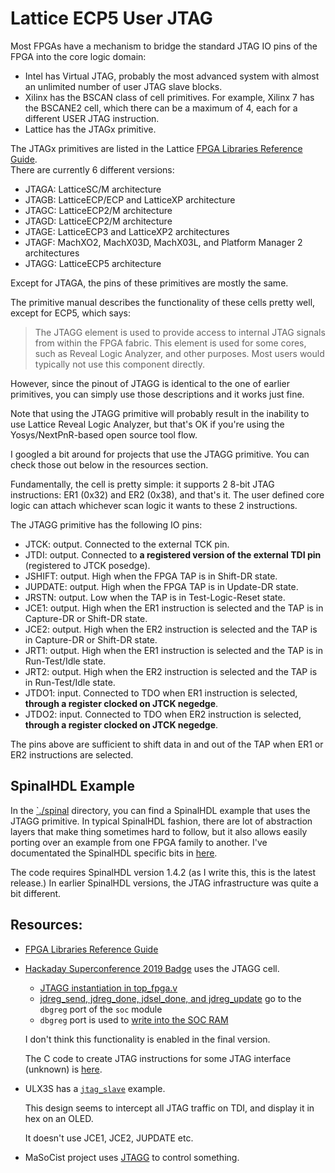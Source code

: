 
# Lattice ECP5 User JTAG

Most FPGAs have a mechanism to bridge the standard JTAG IO pins of the FPGA into the core logic domain:

* Intel has Virtual JTAG, probably the most advanced system with almost an unlimited number of user JTAG slave blocks.
* Xilinx has the BSCAN class of cell primitives. For example, Xilinx 7 has the BSCANE2 cell, which there can be a maximum of 4, each for a different USER JTAG instruction.
* Lattice has the JTAGx primitive.

The JTAGx primitives are listed in the Lattice [FPGA Libraries Reference Guide](http://www.latticesemi.com/view_document?document_id=52656).  
There are currently 6 different versions: 

* JTAGA: LatticeSC/M architecture
* JTAGB: LatticeECP/ECP and LatticeXP architecture
* JTAGC: LatticeECP2/M architecture
* JTAGD: LatticeECP2/M architecture
* JTAGE: LatticeECP3 and LatticeXP2 architectures
* JTAGF: MachXO2, MachX03D, MachX03L, and Platform Manager 2 architectures
* JTAGG: LatticeECP5 architecture

Except for JTAGA, the pins of these primitives are mostly the same. 

The primitive manual describes the functionality of these cells pretty well, except for ECP5, which says:

> The JTAGG element is used to provide access to internal JTAG signals from
> within the FPGA fabric. This element is used for some cores, such as Reveal
> Logic Analyzer, and other purposes. Most users would typically not use this
> component directly. 

However, since the pinout of JTAGG is identical to the one of earlier primitives, you can simply use those descriptions
and it works just fine.

Note that using the JTAGG primitive will probably result in the inability to use Lattice Reveal Logic Analyzer, but
that's OK if you're using the Yosys/NextPnR-based open source tool flow.

I googled a bit around for projects that use the JTAGG primitive. You can check those out below in the resources section.

Fundamentally, the cell is pretty simple: it supports 2 8-bit JTAG instructions: ER1 (0x32) and ER2 (0x38), and that's it.
The user defined core logic can attach whichever scan logic it wants to these 2 instructions.

The JTAGG primitive has the following IO pins:

* JTCK: output. Connected to the external TCK pin.
* JTDI: output. Connected to **a registered version of the external TDI pin** (registered to JTCK posedge).
* JSHIFT: output. High when the FPGA TAP is in Shift-DR state. 
* JUPDATE: output. High when the FPGA TAP is in Update-DR state.
* JRSTN: output. Low when the TAP is in Test-Logic-Reset state.
* JCE1: output. High when the ER1 instruction is selected and the TAP is in Capture-DR or Shift-DR state.
* JCE2: output. High when the ER2 instruction is selected and the TAP is in Capture-DR or Shift-DR state.
* JRT1: output. High when the ER1 instruction is selected and the TAP is in Run-Test/Idle state.
* JRT2: output. High when the ER2 instruction is selected and the TAP is in Run-Test/Idle state.
* JTDO1: input. Connected to TDO when ER1 instruction is selected, **through a register clocked on JTCK negedge**.
* JTDO2: input. Connected to TDO when ER2 instruction is selected, **through a register clocked on JTCK negedge**.

The pins above are sufficient to shift data in and out of the TAP when ER1 or ER2 instructions are selected.

## SpinalHDL Example

In the [`./spinal](./spinal) directory, you can find a SpinalHDL example that uses the JTAGG primitive. In typical
SpinalHDL fashion, there are lot of abstraction layers that make thing sometimes hard to follow, but it also allows
easily porting over an example from one FPGA family to another. I've documentated the SpinalHDL specific
bits in [here](spinal/README.md).

The code requires SpinalHDL version 1.4.2 (as I write this, this is the latest release.) In earlier SpinalHDL
versions, the JTAG infrastructure was quite a bit different.

## Resources:

* [FPGA Libraries Reference Guide](http://www.latticesemi.com/view_document?document_id=52656)

* [Hackaday Superconference 2019 Badge](https://github.com/Spritetm/hadbadge2019_fpgasoc/) uses the JTAGG cell.

    * [JTAGG instantiation in top_fpga.v](https://github.com/Spritetm/hadbadge2019_fpgasoc/blob/9b24c061f50e22a111c7a73bfdd24c0d52ca5b5d/soc/top_fpga.v#L311-L322)
    * [jdreg_send, jdreg_done, jdsel_done, and jdreg_update](https://github.com/Spritetm/hadbadge2019_fpgasoc/blob/9b24c061f50e22a111c7a73bfdd24c0d52ca5b5d/soc/top_fpga.v#L223-L226) go to the `dbgreg` port of the `soc` module
    * `dbgreg` port is used to [write into the SOC RAM](https://github.com/Spritetm/hadbadge2019_fpgasoc/blob/9b24c061f50e22a111c7a73bfdd24c0d52ca5b5d/soc/soc.v#L260-L307)

    I don't think this functionality is enabled in the final version.

    The C code to create JTAG instructions for some JTAG interface (unknown) is 
    [here](https://github.com/Spritetm/hadbadge2019_fpgasoc/blob/master/soc/jtagload/main.c).

* ULX3S has a [`jtag_slave`](https://github.com/emard/ulx3s-misc/blob/27338b0081b3b441f2fa77769350fa777bd3bcf9/examples/jtag_slave/hdl/top/top_jtagg_slave.v) example.
    
    This design seems to intercept all JTAG traffic on TDI, and display it in hex on an OLED. 
    
    It doesn't use JCE1, JCE2, JUPDATE etc.

* MaSoCist project uses [JTAGG](https://github.com/hackfin/MaSoCist/commit/bada5fc5f78a87e48e8325db545c71a50052d785) to control something.

